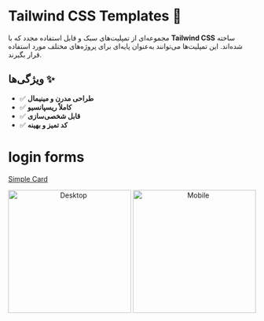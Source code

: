 # Tailwind CSS Templates 🚀  

مجموعه‌ای از تمپلیت‌های سبک و قابل استفاده مجدد که با **Tailwind CSS** ساخته شده‌اند. این تمپلیت‌ها می‌توانند به‌عنوان پایه‌ای برای پروژه‌های مختلف مورد استفاده قرار بگیرند.

## ویژگی‌ها ✨  
- ✅ **طراحی مدرن و مینیمال**  
- ✅ **کاملاً ریسپانسیو**  
- ✅ **قابل شخصی‌سازی**  
- ✅ **کد تمیز و بهینه**

# login forms


<a href="loginForm/Simple Card"> Simple Card </a>
<p align="center">
  <img src="https://github.com/user-attachments/assets/a72bddcd-56d6-4260-96bd-53746c0dcecb" alt="Desktop" width="250">
  <img src="https://github.com/user-attachments/assets/1f929f9a-7e41-488f-8249-5af33fd7ed3b" alt="Mobile" width="250">
</p>
